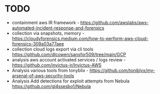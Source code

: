 # TODO
- containment aws IR framework - https://github.com/awslabs/aws-automated-incident-response-and-forensics
- collection via snapshots, memory - https://cloudyforensics.medium.com/how-to-perform-aws-cloud-forensics-309a03a77aee
- collection cloud logs export via cli tools https://github.com/dlcowen/sansfor509/tree/main/GCP
- analysis aws account activated services / logs review - https://github.com/invictus-ir/Invictus-AWS
- Analysis various tools from tonyblix - https://github.com/toniblyx/my-arsenal-of-aws-security-tools
- Analysis Add detections for exploit attempts from Nebula https://github.com/gl4ssesbo1/Nebula
